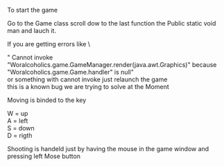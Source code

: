 To start the game

Go to the Game class scroll dow to the last function the Public static void man and lauch it. 

If you are getting errors like \

" Cannot invoke "Woralcoholics.game.GameManager.render(java.awt.Graphics)" because "Woralcoholics.game.Game.handler" is null" \
or something with cannot invoke just relaunch the game\
this is a known bug we are trying to solve at the Moment 


Moving is binded to the key 

W = up \
A = left \
S = down \
D = rigth 

Shooting is handeld just by having the mouse in the game window and pressing left Mose button
 

